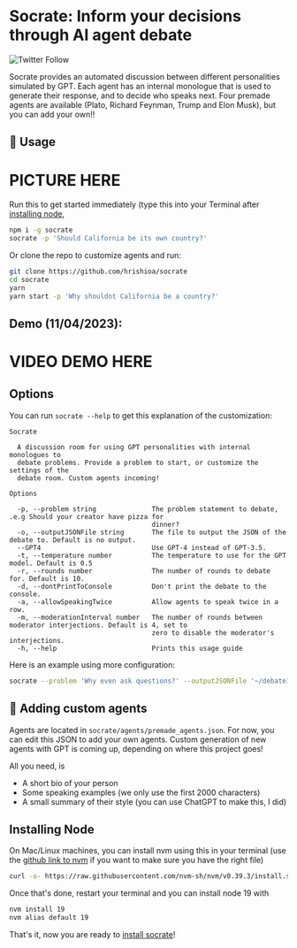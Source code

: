 # Socrate: Inform your decisions through AI agent debate

![Twitter Follow](https://img.shields.io/twitter/follow/hrishioa?style=social)

Socrate provides an automated discussion between different personalities simulated by GPT. Each agent has an internal monologue that is used to generate their response, and to decide who speaks next. Four premade agents are available (Plato, Richard Feynman, Trump and Elon Musk), but you can add your own!!

## 🔧 Usage

# PICTURE HERE

Run this to get started immediately (type this into your Terminal after [installing node](#installing-node),
```bash
npm i -g socrate
socrate -p 'Should California be its own country?'
```

Or clone the repo to customize agents and run:
```bash
git clone https://github.com/hrishioa/socrate
cd socrate
yarn
yarn start -p 'Why shouldnt California be a country?'
```

## Demo (11/04/2023):

# VIDEO DEMO HERE

## Options

You can run `socrate --help` to get this explanation of the customization:
```
Socrate

  A discussion room for using GPT personalities with internal monologues to
  debate problems. Provide a problem to start, or customize the settings of the
  debate room. Custom agents incoming!

Options

  -p, --problem string              The problem statement to debate, .e.g Should your creator have pizza for
                                    dinner?
  -o, --outputJSONFile string       The file to output the JSON of the debate to. Default is no output.
  --GPT4                            Use GPT-4 instead of GPT-3.5.
  -t, --temperature number          The temperature to use for the GPT model. Default is 0.5
  -r, --rounds number               The number of rounds to debate for. Default is 10.
  -d, --dontPrintToConsole          Don't print the debate to the console.
  -a, --allowSpeakingTwice          Allow agents to speak twice in a row.
  -m, --moderationInterval number   The number of rounds between moderator interjections. Default is 4, set to
                                    zero to disable the moderator's interjections.
  -h, --help                        Prints this usage guide
```

Here is an example using more configuration:
```bash
socrate --problem 'Why even ask questions?' --outputJSONFile '~/debate1output.json' --GPT4 --temperature 1.0 --rounds 20 --allowSpeakingTwice --moderationInterval 4
```

## 💇 Adding custom agents

Agents are located in `socrate/agents/premade_agents.json`. For now, you can edit this JSON to add your own agents. Custom generation of new agents with GPT is coming up, depending on where this project goes!

All you need, is
* A short bio of your person
* Some speaking examples (we only use the first 2000 characters)
* A small summary of their style (you can use ChatGPT to make this, I did)

## Installing Node

On Mac/Linux machines, you can install nvm using this in your terminal (use the [github link to nvm](https://github.com/nvm-sh/nvm) if you want to make sure you have the right file)
```bash
curl -o- https://raw.githubusercontent.com/nvm-sh/nvm/v0.39.3/install.sh | bash
```

Once that's done, restart your terminal and you can install node 19 with
```bash
nvm install 19
nvm alias default 19
```

That's it, now you are ready to [install socrate](#-usage)!
